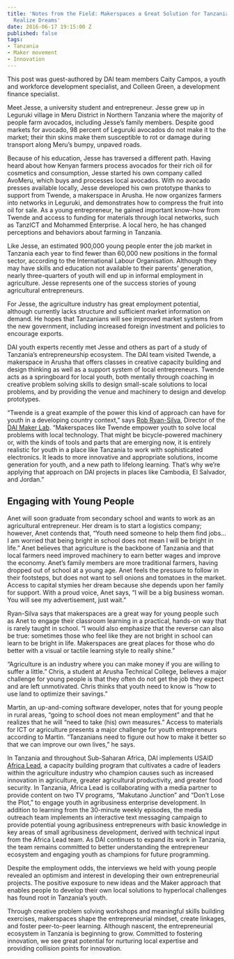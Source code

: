 ```yaml
---
title: 'Notes from the Field: Makerspaces a Great Solution for Tanzanian Youth to
  Realize Dreams'
date: 2016-06-17 19:15:00 Z
published: false
tags:
- Tanzania
- Maker movement
- Innovation
---
```


This post was guest-authored by DAI team members Caity Campos, a youth and workforce development specialist, and Colleen Green, a development finance specialist.

Meet Jesse, a university student and entrepreneur. Jesse grew up in Leguruki village in Meru District in Northern Tanzania where the majority of people farm avocados, including Jesse’s family members. Despite good markets for avocado, 98 percent of Leguruki avocados do not make it to the market; their thin skins make them susceptible to rot or damage during transport along Meru’s bumpy, unpaved roads. 

Because of his education, Jesse has traversed a different path. Having heard about how Kenyan farmers process avocados for their rich oil for cosmetics and consumption, Jesse started his own company called AvoMeru, which buys and processes local avocados. With no avocado presses available locally, Jesse developed his own prototype thanks to support from Twende, a makerspace in Arusha. He now organizes farmers into networks in Leguruki, and demonstrates how to compress the fruit into oil for sale. As a young entrepreneur, he gained important know-how from Twende and access to funding for materials through local networks, such as TanzICT and Mohammed Enterprise. A local hero, he has changed perceptions and behaviors about farming in Tanzania.

Like Jesse, an estimated 900,000 young people enter the job market in Tanzania each year to find fewer than 60,000 new positions in the formal sector, according to the International Labour Organisation. Although they may have skills and education not available to their parents’ generation, nearly three-quarters of youth will end up in informal employment in agriculture. Jesse represents one of the success stories of young agricultural entrepreneurs. 

For Jesse, the agriculture industry has great employment potential, although currently lacks structure and sufficient market information on demand. He hopes that Tanzanians will see improved market systems from the new government, including increased foreign investment and policies to encourage exports.

DAI youth experts recently met Jesse and others as part of a study of Tanzania’s entrepreneurship ecosystem. The DAI team visited Twende, a makerspace in Arusha that offers classes in creative capacity building and design thinking as well as a support system of local entrepreneurs. Twende acts as a springboard for local youth, both mentally through coaching in creative problem solving skills to design small-scale solutions to local problems, and by providing the venue and machinery to design and develop prototypes. 

“Twende is a great example of the power this kind of approach can have for youth in a developing country context,” says [Rob Ryan-Silva](http://dai.com/who-we-are/our-team/robert-ryan-silva), Director of the [DAI Maker Lab](http://dai.com/our-work/solutions/dai-maker-lab). “Makerspaces like Twende empower youth to solve local problems with local technology. That might be bicycle-powered machinery or, with the kinds of tools and parts that are emerging now, it is entirely realistic for youth in a place like Tanzania to work with sophisticated electronics. It leads to more innovative and appropriate solutions, income generation for youth, and a new path to lifelong learning. That’s why we’re applying that approach on DAI projects in places like Cambodia, El Salvador, and Jordan.”

## Engaging with Young People
  
Anet will soon graduate from secondary school and wants to work as an agricultural entrepreneur. Her dream is to start a logistics company; however, Anet contends that, “Youth need someone to help them find jobs… I am worried that being bright in school does not mean I will be bright in life.” Anet believes that agriculture is the backbone of Tanzania and that local farmers need improved machinery to earn better wages and improve the economy. Anet’s family members are more traditional farmers, having dropped out of school at a young age. Anet feels the pressure to follow in their footsteps, but does not want to sell onions and tomatoes in the market. Access to capital stymies her dream because she depends upon her family for support. With a proud voice, Anet says, “I will be a big business woman. You will see my advertisement, just wait.” 

Ryan-Silva says that makerspaces are a great way for young people such as Anet to engage their classroom learning in a practical, hands-on way that is rarely taught in school. “I would also emphasize that the reverse can also be true: sometimes those who feel like they are not bright in school can learn to be bright in life. Makerspaces are great places for those who do better with a visual or tactile learning style to really shine.”

“Agriculture is an industry where you can make money if you are willing to suffer a little.” Chris, a student at Arusha Technical College, believes a major challenge for young people is that they often do not get the job they expect and are left unmotivated. Chris thinks that youth need to know is “how to use land to optimize their savings.”

Martin, an up-and-coming software developer, notes that for young people in rural areas, “going to school does not mean employment” and that he realizes that he will “need to take (his) own measures.” Access to materials for ICT or agriculture presents a major challenge for youth entrepreneurs according to Martin. “Tanzanians need to figure out how to make it better so that we can improve our own lives,” he says.

In Tanzania and throughout Sub-Saharan Africa, DAI implements USAID [Africa Lead](http://dai.com/our-work/projects/africa%E2%80%94africa-lead-ii), a capacity building program that cultivates a cadre of leaders within the agriculture industry who champion causes such as increased innovation in agriculture, greater agricultural productivity, and greater food security. In Tanzania, Africa Lead is collaborating with a media partner to provide content on two TV programs, “Makutano Junction” and “Don’t Lose the Plot,” to engage youth in agribusiness enterprise development. In addition to learning from the 30-minute weekly episodes, the media outreach team implements an interactive text messaging campaign to provide potential young agribusiness entrepreneurs with basic knowledge in key areas of small agribusiness development, derived with technical input from the Africa Lead team. As DAI continues to expand its work in Tanzania, the team remains committed to better understanding the entrepreneur ecosystem and engaging youth as champions for future programming.

Despite the employment odds, the interviews we held with young people revealed an optimism and interest in developing their own entrepreneurial projects. The positive exposure to new ideas and the Maker approach that enables people to develop their own local solutions to hyperlocal challenges has found root in Tanzania’s youth. 

Through creative problem solving workshops and meaningful skills building exercises, makerspaces shape the entrepreneurial mindset, create linkages, and foster peer-to-peer learning. Although nascent, the entrepreneurial ecosystem in Tanzania is beginning to grow. Committed to fostering innovation, we see great potential for nurturing local expertise and providing collision points for innovation.  